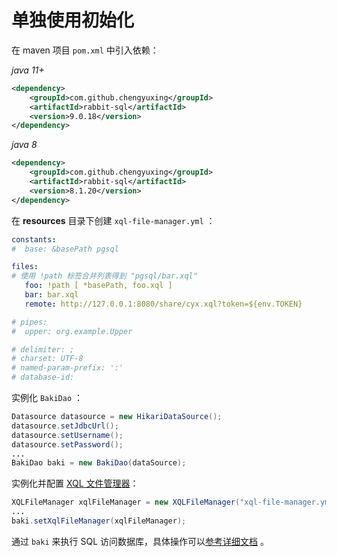 # 单独使用初始化

在 maven 项目 `pom.xml` 中引入依赖：

_java 11+_

```xml
<dependency>
    <groupId>com.github.chengyuxing</groupId>
    <artifactId>rabbit-sql</artifactId>
    <version>9.0.18</version>
</dependency>
```

_java 8_

```xml
<dependency>
    <groupId>com.github.chengyuxing</groupId>
    <artifactId>rabbit-sql</artifactId>
    <version>8.1.20</version>
</dependency>
```

在 **resources** 目录下创建 `xql-file-manager.yml` ：

```yaml
constants:
#  base: &basePath pgsql

files:
# 使用 !path 标签合并列表得到 "pgsql/bar.xql"
   foo: !path [ *basePath, foo.xql ]
   bar: bar.xql
   remote: http://127.0.0.1:8080/share/cyx.xql?token=${env.TOKEN}

# pipes:
#  upper: org.example.Upper

# delimiter: ;
# charset: UTF-8
# named-param-prefix: ':'
# database-id:
```

实例化 `BakiDao` ：

```java
Datasource datasource = new HikariDataSource();
datasource.setJdbcUrl();
datasource.setUsername();
datasource.setPassword();
...
BakiDao baki = new BakiDao(dataSource);
```

实例化并配置 [XQL 文件管理器](documents/xql-file-manager)：

```java
XQLFileManager xqlFileManager = new XQLFileManager("xql-file-manager.yml");
...
baki.setXqlFileManager(xqlFileManager);
```

通过 `baki` 来执行 SQL 访问数据库，具体操作可以[参考详细文档](documents/baki) 。
